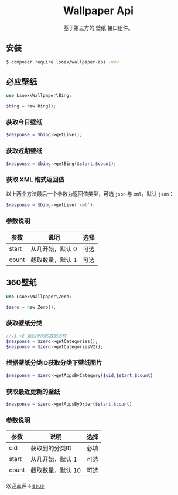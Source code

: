 <h1 align="center">Wallpaper Api</h1>

<p align="center">基于第三方的 壁纸 接口组件。</p>

## 安装

```sh
$ composer require lsoex/wallpaper-api -vvv
```

## 必应壁纸

```php
use Lsoex\Wallpaper\Bing;

$bing = new Bing();
```

### 获取今日壁纸

```php
$response = $bing->getLive();
```

### 获取近期壁纸

```php
$response = $bing->getBing($start,$count);
```

### 获取 XML 格式返回值

以上两个方法最后一个参数为返回值类型，可选 `json` 与 `xml`，默认 `json`：

```php
$response = $bing->getLive('xml');
```

### 参数说明

| 参数 | 说明 | 选择 |
|----|-----|------|
|start| 从几开始，默认 0 | 可选 |
|count| 截取数量，默认 1 | 可选 |

## 360壁纸
```php 
use Lsoex\Wallpaper\Zero;

$zero = new Zero();
```
### 获取壁纸分类
```php 
//v1,v2 返回不同的数据结构
$response = $zero->getCategories();
$response = $zero->getCategoriesV2();
```

### 根据壁纸分类ID获取分类下壁纸图片
```php 
$response = $zero->getAppsByCategory($cid,$start,$count)
```

### 获取最近更新的壁纸
```php 
$response = $zero->getAppsByOrder($start,$count)
```

### 参数说明
| 参数 | 说明 | 选择 |
|----|-----|------|
|cid| 获取到的分类ID | 必填 |
|start| 从几开始，默认 1 | 可选 |
|count| 截取数量，默认 10 | 可选 |

欢迎点评→[issue](https://github.com/lsoex/wallpaper-api/issues)
